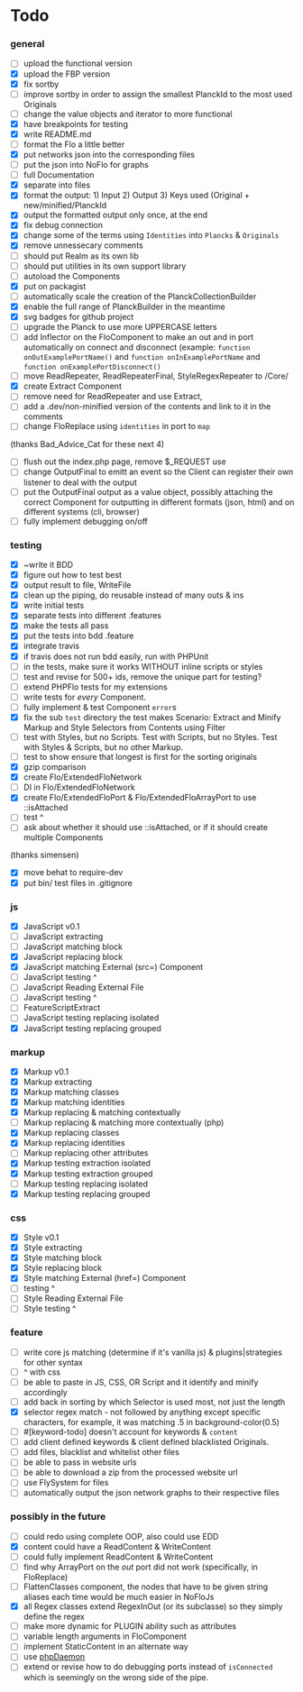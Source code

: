 # Todo

### general
* [ ] upload the functional version
* [x] upload the FBP version
* [x] fix sortby
* [ ] improve sortby in order to assign the smallest PlanckId to the most used Originals
* [ ] change the value objects and iterator to more functional
* [x] have breakpoints for testing 
* [x] write README.md
* [ ] format the Flo a little better 
* [x] put networks json into the corresponding files
* [ ] put the json into NoFlo for graphs
* [ ] full Documentation
* [x] separate into files
* [x] format the output: 1) Input 2) Output 3) Keys used (Original + new/minified/PlanckId
* [x] output the formatted output only once, at the end
* [x] fix debug connection
* [x] change some of the terms using `Identities` into `Plancks` & `Originals`
* [x] remove unnessecary comments
* [ ] should put Realm as its own lib
* [ ] should put utilities in its own support library
* [ ] autoload the Components
* [x] put on packagist
* [ ] automatically scale the creation of the PlanckCollectionBuilder
* [x] enable the full range of PlanckBuilder in the meantime
* [x] svg badges for github project
* [ ] upgrade the Planck to use more UPPERCASE letters
* [ ] add Inflector on the FloComponent to make an out and in port automatically on connect and disconnect (example: `function onOutExamplePortName()` and `function onInExamplePortName` and `function onExamplePortDisconnect()`
* [ ] move ReadRepeater, ReadRepeaterFinal, StyleRegexRepeater to /Core/
* [x] create Extract Component
* [ ] remove need for ReadRepeater and use Extract, 
* [ ] add a .dev/non-minified version of the contents and link to it in the comments
* [ ] change FloReplace using `identities` in port to `map`

(thanks Bad_Advice_Cat for these next 4)
* [ ] flush out the index.php page, remove $_REQUEST use
* [ ] change OutputFinal to emitt an event so the Client can register their own listener to deal with the output
* [ ] put the OutputFinal output as a value object, possibly attaching the correct Component for outputting in different formats (json, html) and on different systems (cli, browser) 
* [ ] fully implement debugging on/off

### testing
* [x] ~write it BDD 
* [x] figure out how to test best
* [x] output result to file, WriteFile 
* [x] clean up the piping, do reusable instead of many outs & ins
* [x] write initial tests
* [x] separate tests into different .features
* [x] make the tests all pass
* [x] put the tests into bdd .feature
* [x] integrate travis
* [x] if travis does not run bdd easily, run with PHPUnit
* [ ] in the tests, make sure it works WITHOUT inline scripts or styles
* [ ] test and revise for 500+ ids, remove the unique part for testing?
* [ ] extend PHPFlo tests for my extensions
* [ ] write tests for _every_ Component.
* [ ] fully implement & test Component `error`s
* [x] fix the sub `test` directory the test makes
Scenario: Extract and Minify Markup and Style Selectors from Contents using Filter
* [ ] test with Styles, but no Scripts. Test with Scripts, but no Styles. Test with Styles & Scripts, but no other Markup.
* [ ] test to show ensure that longest is first for the sorting originals
* [x] gzip comparison
* [x] create Flo/ExtendedFloNetwork
* [ ] DI in Flo/ExtendedFloNetwork
* [x] create Flo/ExtendedFloPort & Flo/ExtendedFloArrayPort to use ::isAttached
* [ ] test ^
* [ ] ask about whether it should use ::isAttached, or if it should create multiple Components

(thanks simensen)
* [x] move behat to require-dev
* [x] put bin/ test files in .gitignore

### js
* [x] JavaScript v0.1
* [ ] JavaScript extracting 
* [ ] JavaScript matching block
* [x] JavaScript replacing block 
* [x] JavaScript matching External (src=) Component
* [ ] JavaScript testing ^ 
* [ ] JavaScript Reading External File
* [ ] JavaScript testing ^
* [ ] FeatureScriptExtract
* [ ] JavaScript testing replacing isolated
* [x] JavaScript testing replacing grouped 

### markup
* [x] Markup v0.1
* [x] Markup extracting 
* [x] Markup matching classes
* [x] Markup matching identities
* [x] Markup replacing & matching contextually
* [ ] Markup replacing & matching more contextually (php)
* [x] Markup replacing classes 
* [x] Markup replacing identities 
* [ ] Markup replacing other attributes
* [x] Markup testing extraction isolated
* [x] Markup testing extraction grouped
* [ ] Markup testing replacing isolated
* [x] Markup testing replacing grouped 

### css
* [x] Style v0.1
* [x] Style extracting 
* [x] Style matching block
* [x] Style replacing block 
* [x] Style matching External (href=) Component
* [ ] testing ^ 
* [ ] Style Reading External File
* [ ] Style testing ^

### feature
* [ ] write core js matching (determine if it's vanilla js) & plugins|strategies for other syntax
* [ ] ^ with css 
* [ ] be able to paste in JS, CSS, OR Script and it identify and minify accordingly
* [ ] add back in sorting by which Selector is used most, not just the length
* [x] selector regex match - not followed by anything except specific characters, for example, it was matching .5 in background-color(0.5)
* [ ] #[keyword-todo] doesn't account for keywords & `content`
* [ ] add client defined keywords & client defined blacklisted Originals.
* [ ] add files, blacklist and whitelist other files
* [ ] be able to pass in website urls
* [ ] be able to download a zip from the processed website url
* [ ] use FlySystem for files
* [ ] automatically output the json network graphs to their respective files

### possibly in the future 
* [ ] could redo using complete OOP, also could use EDD
* [x] content could have a ReadContent & WriteContent
* [ ] could fully implement ReadContent & WriteContent 
* [ ] find why ArrayPort on the *out* port did not work (specifically, in FloReplace)
* [ ] FlattenClasses component, the nodes that have to be given string aliases each time would be much easier in NoFloJs
* [x] all Regex classes extend RegexInOut (or its subclasse) so they simply define the regex
* [ ] make more dynamic for PLUGIN ability such as attributes
* [ ] variable length arguments in FloComponent
* [ ] implement StaticContent in an alternate way
* [ ] use [phpDaemon](http://daemon.io) 
* [ ] extend or revise how to do debugging ports instead of `isConnected` which is seemingly on the wrong side of the pipe.
